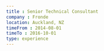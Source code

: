 ```yaml
---
title : Senior Technical Consultant
company : Fronde
location: Auckland, NZ
timeFrom : 2014-08-01
timeTo : 2016-10-01
type: experience
---
```

